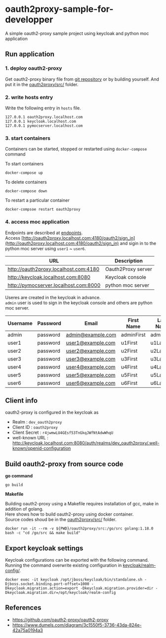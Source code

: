 # oauth2proxy-sample-for-developper
A simple oauth2-proxy sample project using keycloak and python moc application

## Run application

### 1. deploy oauth2-proxy

Get oauth2-proxy binary file from [git repository](https://github.com/oauth2-proxy/oauth2-proxy/releases) or by building yourself. And put it in the [oauth2proxy/src/](oauth2proxy/src/) folder. 

### 2. write hosts entry

Write the following entry in `hosts` file.

```
127.0.0.1 oauth2proxy.localhost.com
127.0.0.1 keycloak.localhost.com
127.0.0.1 pymocserver.localhost.com
```

### 3. start containers

Containers can be started, stopped or restarted using `docker-compose` command

To start containers

```
docker-compose up
```

To delete containers

```
docker-compose down
```

To restart a particular container

```
docker-compsoe restart oauth2proxy
```

### 4. access moc application

Endpoints are described at [endpoints](https://oauth2-proxy.github.io/oauth2-proxy/docs/features/endpoints).  
Access [http://oauth2proxy.localhost.com:4180/oauth2/sign_in](http://oauth2proxy.localhost.com:4180/oauth2/sign_in) 
and sigin in to the python moc server using `user1` ~ `user6`. 

| URL                                   | Description        |
| ------------------------------------- | ------------------ |
| http://oauth2proxy.localhost.com:4180 | Oauth2Proxy server |
| http://keycloak.localhost.com:8080    | Keycloak console   |
| http://pymocserver.localhost.com:8000 | python moc server  |

Useres are created in the keycloak in advance.  
`admin` user is used to sign in the keycloak console and others are python moc server.  

| Username | Password | Email             | First Name | Last Name | User Enabled | Email Verified |
| -------- | -------- | ----------------- | ---------- | --------- | ------------ | -------------- |
| admin    | password | admin@example.com | adminFirst | adminLast | true         | true           |
| user1    | password | user1@example.com | u1First    | u1Last    | true         | true           |
| user2    | password | user2@example.com | u2First    | u2Last    | true         | true           |
| user3    | password | user3@example.com | u3First    | u3Last    | true         | true           |
| user4    | password | user4@example.com | u4First    | u4Last    | false        | true           |
| user5    | password | user5@example.com | u5First    | u5Last    | true         | false          |
| user6    | password | user6@example.com | u6First    | u6Last    | false        | false          |

## Client info

oauth2-proxy is configured in the keycloak as  

- Realm          : `dev_oauth2proxy`
- Client ID      : `oauth2proxy`  
- Client Secret  : `r4jwmwLU4GEsf53TnGkqJWfNtAdwWhqU`  
- well-known URL : http://keycloak.localhost.com:8080/auth/realms/dev_oauth2proxy/.well-known/openid-configuration

## Build oauth2-proxy from source code

**go command**

```
go build
```

**Makefile**

Building oauth2-proxy using a Makefile requires installation of  gcc, make in addition of golang.  
Here shows how to build oauth2-proxy using docker container.  
Source codes shoud be in the [oauth2proxy/src/](oauth2proxy/src/) folder.  

```
docker run -it --rm -v ${PWD}/oauth2proxy/src:/go/src golang:1.18.0 bash -c "cd /go/src && make build"
```

## Export keycloak settings

Keycloak configurations can be exported with the following command.  
Running the command overwrite existing configuration in [keycloak/realm-config/](keycloak/realm-config/).  

```
docker exec -it keycloak /opt/jboss/keycloak/bin/standalone.sh -Djboss.socket.binding.port-offset=1000 -Dkeycloak.migration.action=export -Dkeycloak.migration.provider=dir -Dkeycloak.migration.dir=/opt/keycloak/realm-config
```

## References

- https://github.com/oauth2-proxy/oauth2-proxy
- https://www.dumels.com/diagram/3c1550f5-3736-43da-824e-42a75a0194a3